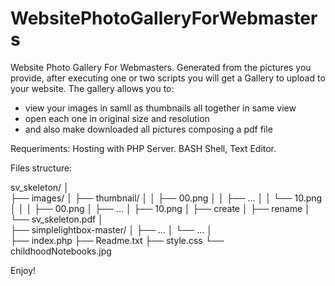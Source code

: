 # WebsitePhotoGalleryForWebmasters

Website Photo Gallery For Webmasters. Generated from the pictures you provide, after executing one or two scripts you will get a Gallery to upload to your website. The gallery allows you to:
- view your images in samll as thumbnails all together in same view
- open each one in original size and resolution
- and also make downloaded all pictures composing a pdf file

Requeriments: Hosting with PHP Server. BASH Shell, Text Editor.

Files structure:

sv_skeleton/
│   
├── images/
│   ├── thumbnail/
│   │     ├── 00.png
│   │     ├── ...
│   │     └── 10.png
│   │
│   ├── 00.png
│   ├── ...
│   ├── 10.png
│   ├── create
│   ├── rename
│   └── sv_skeleton.pdf
│   
├── simplelightbox-master/
│   ├── ...
│   └── ...
│   
├── index.php
├── Readme.txt
├── style.css
└── childhoodNotebooks.jpg

Enjoy!
